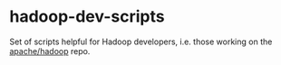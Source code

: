 # hadoop-dev-scripts

Set of scripts helpful for Hadoop developers, i.e. those working on the [apache/hadoop](https://github.com/apache/hadoop) repo.
